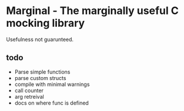 # Marginal - The marginally useful C mocking library

Usefulness not guarunteed.

## todo

- Parse simple functions
- parse custom structs
- compile with minimal warnings 
- call counter
- arg retreival
- docs on where func is defined
